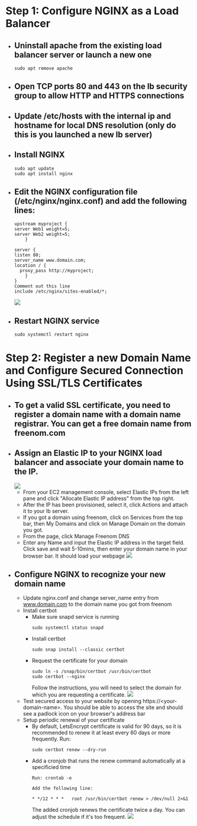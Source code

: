 # Step 1: Configure NGINX as a Load Balancer
- ## Uninstall apache from the existing load balancer server or launch a new one
    ```
    sudo apt remove apache
    ```
- ## Open TCP ports 80 and 443 on the lb security group to allow HTTP and HTTPS connections
- ## Update /etc/hosts with the internal ip and hostname for local DNS resolution (only do this is you launched a new lb server)
- ## Install NGINX 
    ```
    sudo apt update
    sudo apt install nginx
    ```
- ## Edit the NGINX configuration file (/etc/nginx/nginx.conf) and add the following lines:
    ```
    upstream myproject {
    server Web1 weight=5;
    server Web2 weight=5;
        }

    server {
    listen 80;
    server_name www.domain.com;
    location / {
      proxy_pass http://myproject;
        }
    }
    Comment out this line
    include /etc/nginx/sites-enabled/*;
    ```
    ![](imgs/config.png)
- ## Restart NGINX service
    ```
    sudo systemctl restart nginx
    ```
# Step 2: Register a new Domain Name and Configure Secured Connection Using SSL/TLS Certificates
- ## To get a valid SSL certificate, you need to register a domain name with a domain name registrar. You can get a free domain name from freenom.com
- ## Assign an Elastic IP to your NGINX load balancer and associate your domain name to the IP.
  ![](imgs/eip.png)
  - From your EC2 management console, select Elastic IPs from the left pane and click "Allocate Elastic IP address" from the top right.
  - After the IP has been provisioned, select it, click Actions and attach it to your lb server.
  - If you got a domain using freenom, click on Services from the top bar, then My Domains and click on Manage Domain on the domain you got.
  - From the page, click Manage Freenom DNS
  - Enter any Name and input the Elastic IP address in the target field. Click save and wait 5-10mins, then enter your domain name in your browser bar. It should load your webpage
    ![](imgs/domain.png)
- ## Configure NGINX to recognize your new domain name
  - Update nginx.conf and change server_name entry from www.domain.com to the domain name you got from freenom
  - Install certbot
    - Make sure snapd service is running
        ```
        sudo systemctl status snapd
        ```
    - Install certbot
        ```
        sudo snap install --classic certbot
        ```
    - Request the certificate for your domain
        ```
        sudo ln -s /snap/bin/certbot /usr/bin/certbot
        sudo certbot --nginx
        ```
        Follow the instructions, you will need to select the domain for which you are requesting a certificate.
        ![](imgs/certbot.png)
  - Test secured access to your website by opening https://\<your-domain-name>. You should be able to access the site and should see a padlock icon on your browser's address bar
  - Setup periodic renewal of your certificate
    - By default, LetsEncrypt certificate is valid for 90 days, so it is recommended to renew it at least every 60 days or more frequently. Run:
        ```
        sudo certbot renew --dry-run
        ```
    - Add a cronjob that runs the renew command automatically at a specificied time
        ```
        Run: crontab -e

        Add the following line:

        * */12 * * *   root /usr/bin/certbot renew > /dev/null 2>&1
        ```
        The added cronjob renews the certificate twice a day. You can adjust the schedule if it's too frequent.
        ![](imgs/crontab.png)


